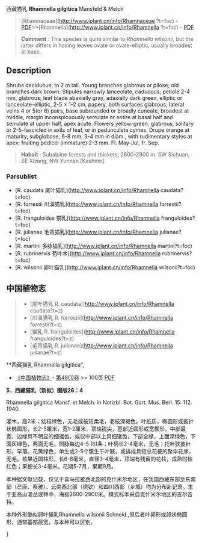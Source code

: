 西藏猫乳 **Rhamnella gilgitica** Mansfeld & Melch

> [Rhamnaceae](http://www.iplant.cn/info/Rhamnaceae ?t=foc) - [PDF](http://iplant.cn/foc/pdf/Rhamnaceae.pdf)>>[Rhamnella](http://www.iplant.cn/info/Rhamnella ?t=foc) - [PDF](http://www.iplant.cn/foc/pdf/Rhamnella.pdf)

> **Comment** : 
> This species is quite similar to *Rhamnella wilsonii*, but the latter differs in having leaves ovate or ovate-elliptic, usually broadest at base.

## Description

Shrubs deciduous, to 2 m tall. Young branches glabrous or pilose; old branches dark brown. Stipules narrowly lanceolate, caducous; petiole 2-4 mm, glabrous; leaf blade abaxially gray, adaxially dark green, elliptic or lanceolate-elliptic, 2-5 × 1-2 cm, papery, both surfaces glabrous, lateral veins 4 or 5(or 6) pairs, base subrounded or broadly cuneate, broadest at middle, margin inconspicuously serrulate or entire at basal half and serrulate at upper half, apex acute. Flowers yellow-green, glabrous, solitary or 2-5-fascicled in axils of leaf, or in pedunculate cymes. Drupe orange at maturity, subglobose, 6-8 mm, 3-4 mm in diam., with rudimentary styles at apex; fruiting pedicel (immature) 2-3 mm. Fl. May-Jul, fr. Sep.

> **Habait** : 
> Subalpine forests and thickets; 2600-2900 m. SW Sichuan, SE Xizang, NW Yunnan [Kashmir].

### Parsublist

* [R.  caudata  尾叶猫乳](http://www.iplant.cn/info/Rhamnella caudata?t=foc)
* [R.  forrestii  川滇猫乳](http://www.iplant.cn/info/Rhamnella forrestii?t=foc)
* [R.  franguloides  猫乳](http://www.iplant.cn/info/Rhamnella franguloides?t=foc)
* [R.  julianae  毛背猫乳](http://www.iplant.cn/info/Rhamnella julianae?t=foc)
* [R.  martini  多脉猫乳](http://www.iplant.cn/info/Rhamnella martini?t=foc)
* [R.  rubrinervis  苞叶木](http://www.iplant.cn/info/Rhamnella rubrinervis?t=foc)
* [R.  wilsonii  卵叶猫乳](http://www.iplant.cn/info/Rhamnella wilsonii?t=foc)

## 中国植物志

> * [尾叶猫乳  R.  caudata](http://www.iplant.cn/info/Rhamnella caudata?t=z)
> * [川滇猫乳  R.  forrestii](http://www.iplant.cn/info/Rhamnella forrestii?t=z)
> * [猫乳  R.  franguloides](http://www.iplant.cn/info/Rhamnella franguloides?t=z)
> * [毛背猫乳  R.  julianae](http://www.iplant.cn/info/Rhamnella julianae?t=z)

**西藏猫乳 Rhamnella gilgitica",

* [《中国植物志》](http://www.iplant.cn/frps)- [第48(1)卷](http://www.iplant.cn/frps/vol/48(1)) >> 100页 [PDF](http://www.iplant.cn/frps/pdf/48(1)/100.PDF)

**5．西藏猫乳（新拟）图版26：4**

Rhamnella gilgitica Mansf. et Melch. in Notizbl. Bot. Gart. Mus. Berl. 15: 112. 1940.

灌木，高2米；幼枝绿色，无毛或被短柔毛，老枝深褐色。叶纸质，椭圆形或披针状椭圆形，长2-5厘米，宽1-2厘米，顶端锐尖，基部近圆形或宽楔形，中部最宽，边缘具不明显的细锯齿，或仅中部以上具细锯齿，下部全缘，上面深绿色，下面灰绿色，两面无毛，侧脉每边4-5 (6)条；叶柄长2-4毫米，无毛；托叶狭披针形，早落。花黄绿色，单生或2-5个簇生于叶腋，或排成具短总花梗的聚伞花序，无毛。核果近圆柱形，长6-8毫米，直径3-4毫米，顶端有残留的花柱，成熟时桔红色；果梗长3-4毫米。花期5-7月，果期9月。

本种据文献记载，仅见于喜马拉雅西北部的克什米尔地区，在我国西藏东部至东南部（芒康、察雅）、云南西北部（德钦）和四川西部（乡城）均为分布新记录。生于亚高山灌丛或林中，海拔2600-2900米。模式标本采自克什米尔地区的吉尔吉特。

本种外形酷似卵叶猫乳Rhamnella wilsonii Schneid.,但后者叶卵形或卵状椭圆形，通常基部最宽，与本种可以区别。

}